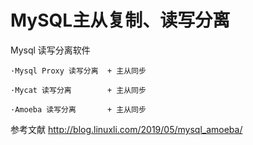 # MySQL主从复制、读写分离


Mysql 读写分离软件

```
·Mysql Proxy 读写分离  + 主从同步

·Mycat 读写分离        + 主从同步

·Amoeba 读写分离       + 主从同步
```

参考文献
http://blog.linuxli.com/2019/05/mysql_amoeba/

